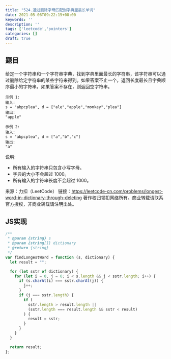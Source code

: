 ```yaml
---
title: "524.通过删除字母匹配到字典里最长单词"
date: 2021-05-06T09:22:15+08:00
keywords: ''
description: ''
tags: ['leetcode','pointers']
categories: []
draft: true
---
```


## 题目

给定一个字符串和一个字符串字典，找到字典里面最长的字符串，该字符串可以通过删除给定字符串的某些字符来得到。如果答案不止一个，返回长度最长且字典顺序最小的字符串。如果答案不存在，则返回空字符串。

```
示例 1:
输入:
s = "abpcplea", d = ["ale","apple","monkey","plea"]
输出: 
"apple"

示例 2:
输入:
s = "abpcplea", d = ["a","b","c"]
输出: 
"a"
```

说明:

- 所有输入的字符串只包含小写字母。
- 字典的大小不会超过 1000。
- 所有输入的字符串长度不会超过 1000。

来源：力扣（LeetCode）
链接：https://leetcode-cn.com/problems/longest-word-in-dictionary-through-deleting
著作权归领扣网络所有。商业转载请联系官方授权，非商业转载请注明出处。


## JS实现

```javascript
/**
 * @param {string} s
 * @param {string[]} dictionary
 * @return {string}
 */
var findLongestWord = function (s, dictionary) {
  let result = "";

  for (let sstr of dictionary) {
    for (let i = 0, j = 0; i < s.length && j < sstr.length; i++) {
      if (s.charAt(i) === sstr.charAt(j)) {
        j++;
      }
      if (j === sstr.length) {
        if (
          sstr.length > result.length ||
          (sstr.length === result.length && sstr < result)
        ) {
          result = sstr;
        }
      }
    }
  }

  return result;
};
```
